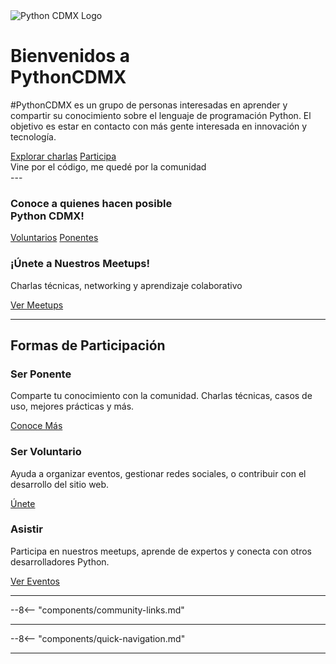 <!-- Hero Section -->
<div class="hero-section">
  <img src="/images/logo.png" alt="Python CDMX Logo" class="hero-logo">
  <h1><span class="pygreen">Bienvenidos a</span><br>PythonCDMX</h1>
  <p class="hero-subtitle">#PythonCDMX es un grupo de personas interesadas en aprender y compartir su conocimiento sobre el lenguaje de programación Python. El objetivo es estar en contacto con más gente interesada en innovación y tecnología.
</p>
  <div class="action-buttons center">
    <a href="/meetups/" class="btn btn-primary">Explorar charlas</a>
    <a href="/comunidad/como-contribuir/" class="btn btn-primary">Participa</a>
  </div>
</div>

<div class="community-motto">
  Vine por el código, me quedé por la comunidad
</div>
---


<div class="upcoming-events">
  <h3><i class="fas fa-link"></i> Conoce a quienes hacen posible <br>Python CDMX!</h3>
  <a href="/comunidad/voluntarios/#voluntarios-de-python-cdmx/">Voluntarios</a>
  <a href="/comunidad/ponentes/#ponentes-de-python-cdmx/">Ponentes</a>
</div>

<div class="upcoming-events">
  <h3><i class="fas fa-microphone"></i> ¡Únete a Nuestros Meetups!</h3>
  <p>Charlas técnicas, networking y aprendizaje colaborativo</p>
  <a href="/meetups/2025/" class="upcoming-btn"><i class="fas fa-calendar"></i> Ver Meetups</a>
</div>

---

## <i class="fas fa-users"></i> Formas de Participación

<div class="participation-grid">
  <div class="participation-card participation-ponente">
    <h3><i class="fas fa-microphone"></i> Ser Ponente</h3>
    <p>Comparte tu conocimiento con la comunidad. Charlas técnicas, casos de uso, mejores prácticas y más.</p>
    <a href="/comunidad/ponentes/">Conoce Más</a>
  </div>
  <div class="participation-card participation-voluntario">
    <h3><i class="fas fa-hands-helping"></i> Ser Voluntario</h3>
    <p>Ayuda a organizar eventos, gestionar redes sociales, o contribuir con el desarrollo del sitio web.</p>
    <a href="/comunidad/voluntarios/">Únete</a>
  </div>
  <div class="participation-card participation-asistir">
    <h3><i class="fas fa-users"></i> Asistir</h3>
    <p>Participa en nuestros meetups, aprende de expertos y conecta con otros desarrolladores Python.</p>
    <a href="/meetups/" class="btn btn-primary">Ver Eventos</a>
  </div>
</div>

---

--8<-- "components/community-links.md"

---

--8<-- "components/quick-navigation.md"

---
